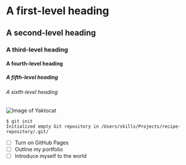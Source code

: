 # A first-level heading
## A second-level heading
### A third-level heading
#### A fourth-level heading
##### A fifth-level heading
###### A sixth-level heading

![Image of Yaktocat](https://octodex.github.com/images/yaktocat.png)

```
$ git init
Initialized empty Git repository in /Users/skills/Projects/recipe-repository/.git/
```

- [ ] Turn on GitHub Pages
- [ ] Outline my portfolio
- [ ] Introduce myself to the world
